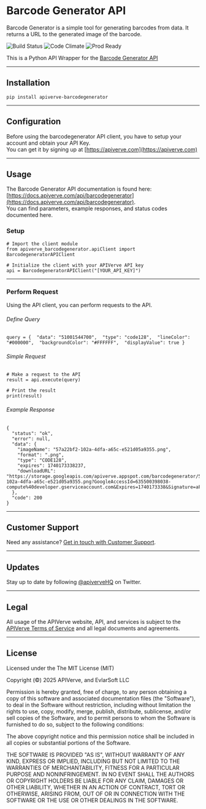Barcode Generator API
============

Barcode Generator is a simple tool for generating barcodes from data. It returns a URL to the generated image of the barcode.

![Build Status](https://img.shields.io/badge/build-passing-green)
![Code Climate](https://img.shields.io/badge/maintainability-B-purple)
![Prod Ready](https://img.shields.io/badge/production-ready-blue)

This is a Python API Wrapper for the [Barcode Generator API](https://apiverve.com/marketplace/api/barcodegenerator)

---

## Installation
	pip install apiverve-barcodegenerator

---

## Configuration

Before using the barcodegenerator API client, you have to setup your account and obtain your API Key.  
You can get it by signing up at [https://apiverve.com](https://apiverve.com)

---

## Usage

The Barcode Generator API documentation is found here: [https://docs.apiverve.com/api/barcodegenerator](https://docs.apiverve.com/api/barcodegenerator).  
You can find parameters, example responses, and status codes documented here.

### Setup

```
# Import the client module
from apiverve_barcodegenerator.apiClient import BarcodegeneratorAPIClient

# Initialize the client with your APIVerve API key
api = BarcodegeneratorAPIClient("[YOUR_API_KEY]")
```

---


### Perform Request
Using the API client, you can perform requests to the API.

###### Define Query

```
query = {  "data": "51001544700",  "type": "code128",  "lineColor": "#000000",  "backgroundColor": "#FFFFFF",  "displayValue": true } 
```

###### Simple Request

```
# Make a request to the API
result = api.execute(query)

# Print the result
print(result)
```

###### Example Response

```
{
  "status": "ok",
  "error": null,
  "data": {
    "imageName": "57a22bf2-102a-4dfa-a65c-e521d05a9355.png",
    "format": ".png",
    "type": "CODE128",
    "expires": 1740173338237,
    "downloadURL": "https://storage.googleapis.com/apiverve.appspot.com/barcodegenerator/57a22bf2-102a-4dfa-a65c-e521d05a9355.png?GoogleAccessId=635500398038-compute%40developer.gserviceaccount.com&Expires=1740173338&Signature=aFYDIpRA8Qy83jM7eXcknt8O0Pm5OqeLMNLgPOS6r3pTKcpha2u5pmYsweWEl%2BUsvW%2Fi2%2BKK7HtINdRItTuzQoxWkkyU2xBQAy%2B5jPCN0VoiGin6nEcvAxI6Vklw0nlp6yCnenUffaY1xNq%2FVfGQQTa74EOZweNRD7ZDblM7DRFtwMWQyJxkf5Yqae%2BtFvctVebgru%2B4Yj%2BXoNZaXckRNHMz5VxH7saAGxnVc0tKI0ypCg76cZeD8etIv2Jvv1VuhO8nKl6c4pE%2FeH16gJu2DWRAjRG%2F%2BXwwY7Uxpz%2BZ7VcfuNXbUuCDyQN2wMNgGaaZlR%2F4ISIs5N%2Bh29Ko8vnRBw%3D%3D"
  },
  "code": 200
}
```

---

## Customer Support

Need any assistance? [Get in touch with Customer Support](https://apiverve.com/contact).

---

## Updates
Stay up to date by following [@apiverveHQ](https://twitter.com/apiverveHQ) on Twitter.

---

## Legal

All usage of the APIVerve website, API, and services is subject to the [APIVerve Terms of Service](https://apiverve.com/terms) and all legal documents and agreements.

---

## License
Licensed under the The MIT License (MIT)

Copyright (&copy;) 2025 APIVerve, and EvlarSoft LLC

Permission is hereby granted, free of charge, to any person obtaining a copy of this software and associated documentation files (the "Software"), to deal in the Software without restriction, including without limitation the rights to use, copy, modify, merge, publish, distribute, sublicense, and/or sell copies of the Software, and to permit persons to whom the Software is furnished to do so, subject to the following conditions:

The above copyright notice and this permission notice shall be included in all copies or substantial portions of the Software.

THE SOFTWARE IS PROVIDED "AS IS", WITHOUT WARRANTY OF ANY KIND, EXPRESS OR IMPLIED, INCLUDING BUT NOT LIMITED TO THE WARRANTIES OF MERCHANTABILITY, FITNESS FOR A PARTICULAR PURPOSE AND NONINFRINGEMENT. IN NO EVENT SHALL THE AUTHORS OR COPYRIGHT HOLDERS BE LIABLE FOR ANY CLAIM, DAMAGES OR OTHER LIABILITY, WHETHER IN AN ACTION OF CONTRACT, TORT OR OTHERWISE, ARISING FROM, OUT OF OR IN CONNECTION WITH THE SOFTWARE OR THE USE OR OTHER DEALINGS IN THE SOFTWARE.